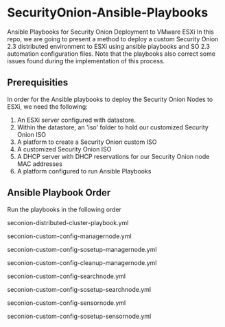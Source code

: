 # SecurityOnion-Ansible-Playbooks
Ansible Playbooks for Security Onion Deployment to VMware ESXi
In this repo, we are going to present a method to deploy a custom Security Onion 2.3 distributed environment to ESXi using ansible playbooks and SO 2.3 automation configuration files. Note that the playbooks also correct some issues found during the implementation of this process.

## Prerequisities
In order for the Ansible playbooks to deploy the Security Onion Nodes to ESXi, we need the following:
1. An ESXi server configured with datastore.  
2. Within the datastore, an 'iso' folder to hold our customized Security Onion ISO
3. A platform to create a Security Onion custom ISO
4. A customized Security Onion ISO
5. A DHCP server with DHCP reservations for our Security Onion node MAC addresses
6. A platform configured to run Ansible Playbooks

## Ansible Playbook Order

Run the playbooks in the following order

seconion-distributed-cluster-playbook.yml

seconion-custom-config-managernode.yml

seconion-custom-config-sosetup-managernode.yml

seconion-custom-config-cleanup-managernode.yml

seconion-custom-config-searchnode.yml

seconion-custom-config-sosetup-searchnode.yml

seconion-custom-config-sensornode.yml

seconion-custom-config-sosetup-sensornode.yml
